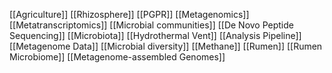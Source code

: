 [[Agriculture]]
[[Rhizosphere]]
[[PGPR]]
[[Metagenomics]]
[[Metatranscriptomics]]
[[Microbial communities]]
[[De Novo Peptide Sequencing]]
[[Microbiota]]
[[Hydrothermal Vent]]
[[Analysis Pipeline]]
[[Metagenome Data]]
[[Microbial diversity]]
[[Methane]]
[[Rumen]]
[[Rumen Microbiome]]
[[Metagenome-assembled Genomes]]
